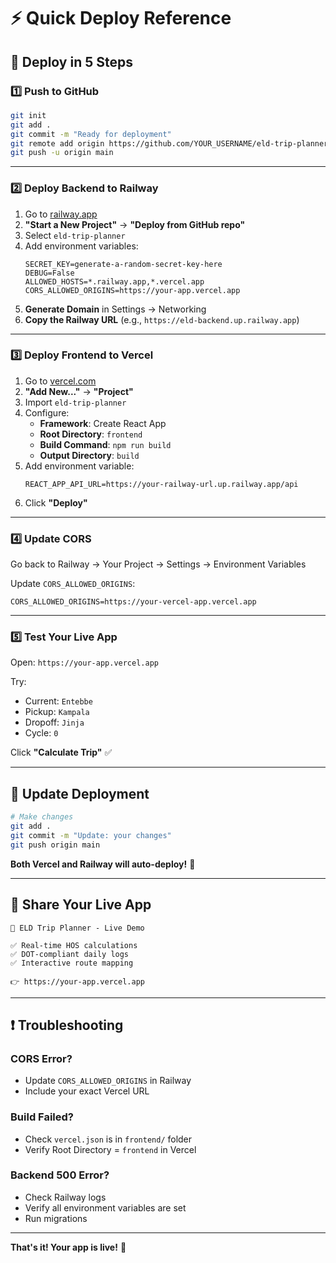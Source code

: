 # ⚡ Quick Deploy Reference

## 🚀 **Deploy in 5 Steps**

### **1️⃣ Push to GitHub**
```bash
git init
git add .
git commit -m "Ready for deployment"
git remote add origin https://github.com/YOUR_USERNAME/eld-trip-planner.git
git push -u origin main
```

---

### **2️⃣ Deploy Backend to Railway**

1. Go to [railway.app](https://railway.app)
2. **"Start a New Project"** → **"Deploy from GitHub repo"**
3. Select `eld-trip-planner`
4. Add environment variables:
   ```
   SECRET_KEY=generate-a-random-secret-key-here
   DEBUG=False
   ALLOWED_HOSTS=*.railway.app,*.vercel.app
   CORS_ALLOWED_ORIGINS=https://your-app.vercel.app
   ```
5. **Generate Domain** in Settings → Networking
6. **Copy the Railway URL** (e.g., `https://eld-backend.up.railway.app`)

---

### **3️⃣ Deploy Frontend to Vercel**

1. Go to [vercel.com](https://vercel.com)
2. **"Add New..."** → **"Project"**
3. Import `eld-trip-planner`
4. Configure:
   - **Framework**: Create React App
   - **Root Directory**: `frontend`
   - **Build Command**: `npm run build`
   - **Output Directory**: `build`
5. Add environment variable:
   ```
   REACT_APP_API_URL=https://your-railway-url.up.railway.app/api
   ```
6. Click **"Deploy"**

---

### **4️⃣ Update CORS**

Go back to Railway → Your Project → Settings → Environment Variables

Update `CORS_ALLOWED_ORIGINS`:
```
CORS_ALLOWED_ORIGINS=https://your-vercel-app.vercel.app
```

---

### **5️⃣ Test Your Live App**

Open: `https://your-app.vercel.app`

Try:
- Current: `Entebbe`
- Pickup: `Kampala`
- Dropoff: `Jinja`
- Cycle: `0`

Click **"Calculate Trip"** ✅

---

## 🔄 **Update Deployment**

```bash
# Make changes
git add .
git commit -m "Update: your changes"
git push origin main
```

**Both Vercel and Railway will auto-deploy!** 🎉

---

## 📱 **Share Your Live App**

```
🚛 ELD Trip Planner - Live Demo

✅ Real-time HOS calculations
✅ DOT-compliant daily logs  
✅ Interactive route mapping

👉 https://your-app.vercel.app
```

---

## ❗ **Troubleshooting**

### CORS Error?
- Update `CORS_ALLOWED_ORIGINS` in Railway
- Include your exact Vercel URL

### Build Failed?
- Check `vercel.json` is in `frontend/` folder
- Verify Root Directory = `frontend` in Vercel

### Backend 500 Error?
- Check Railway logs
- Verify all environment variables are set
- Run migrations

---

**That's it! Your app is live!** 🎊

